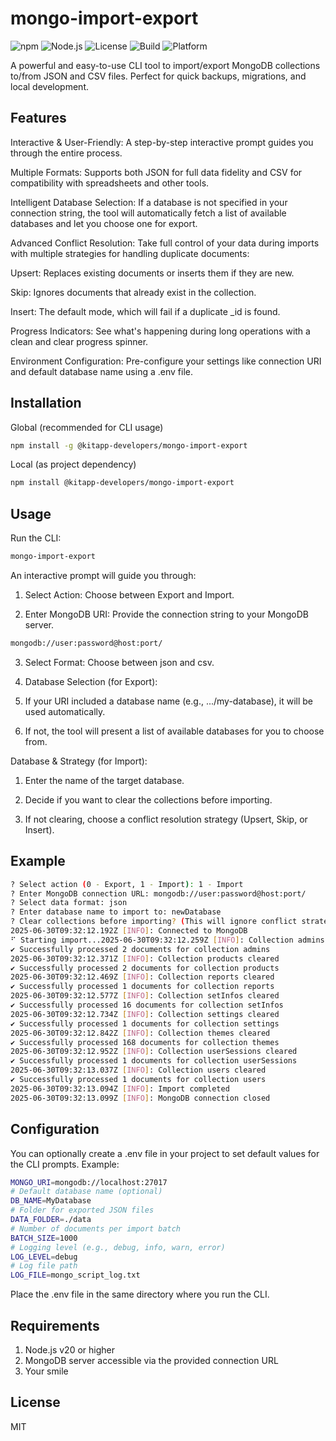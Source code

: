 # mongo-import-export

![npm](https://img.shields.io/npm/v/@kitapp-developers/mongo-import-export?color=brightgreen&label=npm%20package)
![Node.js](https://img.shields.io/badge/node-%3E=20.0.0-blue)
![License](https://img.shields.io/npm/l/@kitapp-developers/mongo-import-export?color=blue)
![Build](https://img.shields.io/badge/build-passing-brightgreen)
![Platform](https://img.shields.io/badge/platform-cli-lightgrey)

A powerful and easy-to-use CLI tool to import/export MongoDB collections to/from JSON and CSV files. Perfect for quick backups, migrations, and local development.

## Features
Interactive & User-Friendly: A step-by-step interactive prompt guides you through the entire process.

Multiple Formats: Supports both JSON for full data fidelity and CSV for compatibility with spreadsheets and other tools.

Intelligent Database Selection: If a database is not specified in your connection string, the tool will automatically fetch a list of available databases and let you choose one for export.

Advanced Conflict Resolution: Take full control of your data during imports with multiple strategies for handling duplicate documents:

Upsert: Replaces existing documents or inserts them if they are new.

Skip: Ignores documents that already exist in the collection.

Insert: The default mode, which will fail if a duplicate _id is found.

Progress Indicators: See what's happening during long operations with a clean and clear progress spinner.

Environment Configuration: Pre-configure your settings like connection URI and default database name using a .env file.

## Installation

Global (recommended for CLI usage)
```bash
npm install -g @kitapp-developers/mongo-import-export
```
Local (as project dependency)
```bash
npm install @kitapp-developers/mongo-import-export
```
## Usage

Run the CLI:

```bash
mongo-import-export
```
An interactive prompt will guide you through:

1. Select Action: Choose between Export and Import.

2. Enter MongoDB URI: Provide the connection string to your MongoDB server.
```bash
mongodb://user:password@host:port/
```
3. Select Format: Choose between json and csv.

4. Database Selection (for Export):

5. If your URI included a database name (e.g., .../my-database), it will be used automatically.

6. If not, the tool will present a list of available databases for you to choose from.

Database & Strategy (for Import):

1. Enter the name of the target database.

2. Decide if you want to clear the collections before importing.

3. If not clearing, choose a conflict resolution strategy (Upsert, Skip, or Insert).

## Example
```bash
? Select action (0 - Export, 1 - Import): 1 - Import
? Enter MongoDB connection URL: mongodb://user:password@host:port/
? Select data format: json
? Enter database name to import to: newDatabase
? Clear collections before importing? (This will ignore conflict strategy) Yes
2025-06-30T09:32:12.192Z [INFO]: Connected to MongoDB
⠋ Starting import...2025-06-30T09:32:12.259Z [INFO]: Collection admins cleared
✔ Successfully processed 2 documents for collection admins
2025-06-30T09:32:12.371Z [INFO]: Collection products cleared
✔ Successfully processed 2 documents for collection products
2025-06-30T09:32:12.469Z [INFO]: Collection reports cleared
✔ Successfully processed 1 documents for collection reports
2025-06-30T09:32:12.577Z [INFO]: Collection setInfos cleared
✔ Successfully processed 16 documents for collection setInfos
2025-06-30T09:32:12.734Z [INFO]: Collection settings cleared
✔ Successfully processed 1 documents for collection settings
2025-06-30T09:32:12.842Z [INFO]: Collection themes cleared
✔ Successfully processed 168 documents for collection themes
2025-06-30T09:32:12.952Z [INFO]: Collection userSessions cleared
✔ Successfully processed 1 documents for collection userSessions
2025-06-30T09:32:13.037Z [INFO]: Collection users cleared
✔ Successfully processed 1 documents for collection users
2025-06-30T09:32:13.094Z [INFO]: Import completed
2025-06-30T09:32:13.099Z [INFO]: MongoDB connection closed
```

## Configuration
You can optionally create a .env file in your project to set default values for the CLI prompts. Example:

```bash
MONGO_URI=mongodb://localhost:27017
# Default database name (optional)
DB_NAME=MyDatabase
# Folder for exported JSON files
DATA_FOLDER=./data
# Number of documents per import batch
BATCH_SIZE=1000
# Logging level (e.g., debug, info, warn, error)
LOG_LEVEL=debug
# Log file path
LOG_FILE=mongo_script_log.txt
```
Place the .env file in the same directory where you run the CLI.

## Requirements
1. Node.js v20 or higher
2. MongoDB server accessible via the provided connection URL
3. Your smile

## License
MIT

